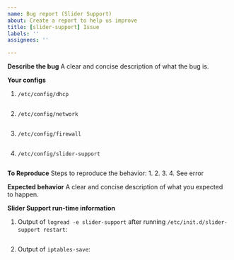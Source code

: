 ```yaml
---
name: Bug report (Slider Support)
about: Create a report to help us improve
title: [slider-support] Issue
labels: ''
assignees: ''

---
```


**Describe the bug**
A clear and concise description of what the bug is.

**Your configs**

1. ```/etc/config/dhcp```

   ```sh

   ```

2. ```/etc/config/network```

   ```sh

   ```

3. ```/etc/config/firewall```

   ```sh

   ```

4. ```/etc/config/slider-support```

   ```sh

   ```

**To Reproduce**
Steps to reproduce the behavior:
1.
2.
3.
4. See error

**Expected behavior**
A clear and concise description of what you expected to happen.

**Slider Support run-time information**

1. Output of ```logread -e slider-support``` after running ```/etc/init.d/slider-support restart```:

   ```sh

   ```

2. Output of ```iptables-save```:

   ```sh

   ```
